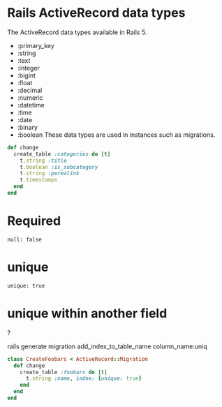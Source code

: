 # Rails ActiveRecord data types


The ActiveRecord data types available in Rails 5.

- :primary_key
- :string
- :text
- :integer
- :bigint
- :float
- :decimal
- :numeric
- :datetime
- :time
- :date
- :binary
- :boolean
These data types are used in instances such as migrations.

```ruby
def change
  create_table :categories do |t|
    t.string :title
    t.boolean :is_subcategory
    t.string :permalink
    t.timestamps
  end
end
```

# Required 
```
null: false
```

# unique
```
unique: true
```
# unique within another field

?


rails generate migration add_index_to_table_name column_name:uniq

```ruby
class CreateFoobars < ActiveRecord::Migration
  def change
    create_table :foobars do |t|
      t.string :name, index: {unique: true}
    end
  end
end
```